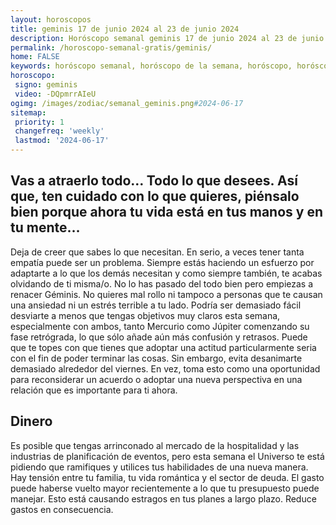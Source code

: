 ```yaml
---
layout: horoscopos
title: geminis 17 de junio 2024 al 23 de junio 2024 
description: Horóscopo semanal geminis 17 de junio 2024 al 23 de junio 2024. Vas a atraerlo todo… Todo lo que desees. Así que, ten cuidado con lo que quieres, piénsalo bien porque ahora tu vida está en tus manos y en tu mente…
permalink: /horoscopo-semanal-gratis/geminis/
home: FALSE
keywords: horóscopo semanal, horóscopo de la semana, horóscopo, horóscopo gratis,horóscopos, horóscopo esperanza gracia, horoscopos geminis la semana, horóscopos gratis, Tarot, Astrologia, Zodíaco, geminis, horoscopo gratis, semanal
horoscopo:
 signo: geminis
 video: -DQpmrrAIeU
ogimg: /images/zodiac/semanal_geminis.png#2024-06-17
sitemap:
 priority: 1
 changefreq: 'weekly'
 lastmod: '2024-06-17'
---
```




## Vas a atraerlo todo… Todo lo que desees. Así que, ten cuidado con lo que quieres, piénsalo bien porque ahora tu vida está en tus manos y en tu mente…

Deja de creer que sabes lo que necesitan. En serio, a veces tener tanta empatía puede ser un problema. Siempre estás haciendo un esfuerzo por adaptarte a lo que los demás necesitan y como siempre también, te acabas olvidando de ti misma/o. 
 No lo has pasado del todo bien pero empiezas a renacer Géminis. No quieres mal rollo ni tampoco a personas que te causan una ansiedad ni un estrés terrible a tu lado.
Podría ser demasiado fácil desviarte a menos que tengas objetivos muy claros esta semana, especialmente con ambos, tanto Mercurio como Júpiter comenzando su fase retrógrada, lo que sólo añade aún más confusión y retrasos. Puede que te topes con que tienes que adoptar una actitud particularmente seria con el fin de poder terminar las cosas. Sin embargo, evita desanimarte demasiado alrededor del viernes. En vez, toma esto como una oportunidad para reconsiderar un acuerdo o adoptar una nueva perspectiva en una relación que es importante para ti ahora.

## Dinero

Es posible que tengas arrinconado al mercado de la hospitalidad y las industrias de planificación de eventos, pero esta semana el Universo te está pidiendo que ramifiques y utilices tus habilidades de una nueva manera. Hay tensión entre tu familia, tu vida romántica y el sector de deuda. El gasto puede haberse vuelto mayor recientemente a lo que tu presupuesto puede manejar. Esto está causando estragos en tus planes a largo plazo. Reduce gastos en consecuencia.